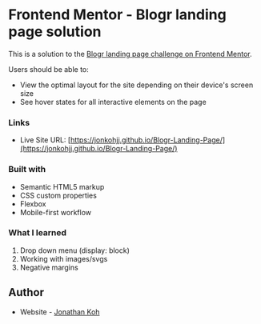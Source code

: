 # Frontend Mentor - Blogr landing page solution

This is a solution to the [Blogr landing page challenge on Frontend Mentor](https://www.frontendmentor.io/challenges/blogr-landing-page-EX2RLAApP).

Users should be able to:

- View the optimal layout for the site depending on their device's screen size
- See hover states for all interactive elements on the page

### Links

- Live Site URL: [https://jonkohjj.github.io/Blogr-Landing-Page/](https://jonkohjj.github.io/Blogr-Landing-Page/)

### Built with

- Semantic HTML5 markup
- CSS custom properties
- Flexbox
- Mobile-first workflow

### What I learned

1. Drop down menu (display: block)
2. Working with images/svgs
3. Negative margins

## Author

- Website - [Jonathan Koh](https://jonathankoh.dev/)
